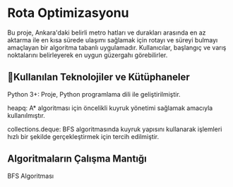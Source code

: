 # Rota Optimizasyonu
Bu proje, Ankara'daki belirli metro hatları ve durakları arasında en az aktarma ile en kısa sürede ulaşımı sağlamak için rotayı ve süreyi bulmayı amaçlayan bir algoritma tabanlı uygulamadır. Kullanıcılar, başlangıç ve varış noktalarını belirleyerek en uygun güzergahı görebilirler.

## 📌Kullanılan Teknolojiler ve Kütüphaneler
Python 3+: Proje, Python programlama dili ile geliştirilmiştir.

heapq: A* algoritması için öncelikli kuyruk yönetimi sağlamak amacıyla kullanılmıştır.

collections.deque: BFS algoritmasında kuyruk yapısını kullanarak işlemleri hızlı bir şekilde gerçekleştirmek için tercih edilmiştir.
## Algoritmaların Çalışma Mantığı
BFS Algoritması

